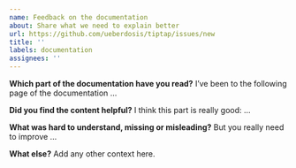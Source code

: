 ```yaml
---
name: Feedback on the documentation
about: Share what we need to explain better
url: https://github.com/ueberdosis/tiptap/issues/new
title: ''
labels: documentation
assignees: ''
---
```


**Which part of the documentation have you read?**
I’ve been to the following page of the documentation …

**Did you find the content helpful?**
I think this part is really good: …

**What was hard to understand, missing or misleading?**
But you really need to improve …

**What else?**
Add any other context here.
